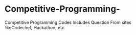# Competitive-Programming-
Competitive Programming Codes
Includes Question From sites likeCodechef, Hackathon, etc.
